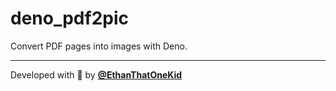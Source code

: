 # deno_pdf2pic

Convert PDF pages into images with Deno.

---

Developed with 🦕 by [**@EthanThatOneKid**](https//etok.codes/)
